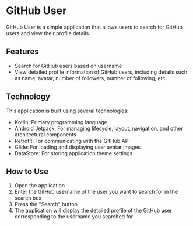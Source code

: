# GitHub User

GitHub User is a simple application that allows users to search for GitHub users and view their profile details.

## Features

- Search for GitHub users based on username
- View detailed profile information of GitHub users, including details such as name, avatar, number of followers, number of following, etc.

## Technology

This application is built using several technologies:

- Kotlin: Primary programming language
- Android Jetpack: For managing lifecycle, layout, navigation, and other architectural components
- Retrofit: For communicating with the GitHub API
- Glide: For loading and displaying user avatar images
- DataStore: For storing application theme settings

## How to Use

1. Open the application
2. Enter the GitHub username of the user you want to search for in the search box
3. Press the "Search" button
4. The application will display the detailed profile of the GitHub user corresponding to the username you searched for
